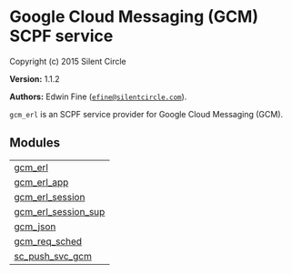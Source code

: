 

# Google Cloud Messaging (GCM) SCPF service #

Copyright (c) 2015 Silent Circle

__Version:__ 1.1.2

__Authors:__ Edwin Fine ([`efine@silentcircle.com`](mailto:efine@silentcircle.com)).

`gcm_erl` is an SCPF service provider for Google Cloud Messaging (GCM).

## Modules ##


<table width="100%" border="0" summary="list of modules">
<tr><td><a href="http://github.com/SilentCircle/gcm_erl/blob/feature/add-async/doc/gcm_erl.md" class="module">gcm_erl</a></td></tr>
<tr><td><a href="http://github.com/SilentCircle/gcm_erl/blob/feature/add-async/doc/gcm_erl_app.md" class="module">gcm_erl_app</a></td></tr>
<tr><td><a href="http://github.com/SilentCircle/gcm_erl/blob/feature/add-async/doc/gcm_erl_session.md" class="module">gcm_erl_session</a></td></tr>
<tr><td><a href="http://github.com/SilentCircle/gcm_erl/blob/feature/add-async/doc/gcm_erl_session_sup.md" class="module">gcm_erl_session_sup</a></td></tr>
<tr><td><a href="http://github.com/SilentCircle/gcm_erl/blob/feature/add-async/doc/gcm_json.md" class="module">gcm_json</a></td></tr>
<tr><td><a href="http://github.com/SilentCircle/gcm_erl/blob/feature/add-async/doc/gcm_req_sched.md" class="module">gcm_req_sched</a></td></tr>
<tr><td><a href="http://github.com/SilentCircle/gcm_erl/blob/feature/add-async/doc/sc_push_svc_gcm.md" class="module">sc_push_svc_gcm</a></td></tr></table>

